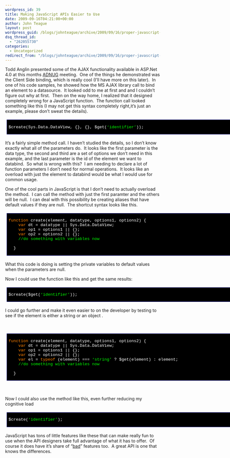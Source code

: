 ```yaml
---
wordpress_id: 39
title: Making JavaScript APIs Easier to Use
date: 2009-09-16T04:21:00+00:00
author: John Teague
layout: post
wordpress_guid: /blogs/johnteague/archive/2009/09/16/proper-javascript-api-design.aspx
dsq_thread_id:
  - "262055730"
categories:
  - Uncategorized
redirect_from: "/blogs/johnteague/archive/2009/09/16/proper-javascript-api-design.aspx/"
---
```

Todd Anglin presented some of the AJAX functionality available in ASP.Net 4.0 at this months [ADNUG](http://adnug.org) meeting.&nbsp; One of the things he demonstrated was the Client Side binding, which is really cool (I&rsquo;ll have more on this later).&nbsp; In one of his code samples, he showed how the MS AJAX library call to bind an element to a datasource.&nbsp; It looked odd to me at first and and I couldn&rsquo;t figure out why at first.&nbsp; Then on the way home, I realized that it designed completely wrong for a JavaScript function.&nbsp; The function call looked something like this (I may not get this syntax completely right,it&rsquo;s just an example, please don&rsquo;t sweat the details).

<div style="padding: 5px;width: 779px;float: none;margin-left: auto;margin-right: auto" class="wlWriterEditableSmartContent">
  <div style="border: #000080 1px solid;font-family: 'Courier New', Courier, Monospace;font-size: 10pt">
    <div style="background-color: #000000;overflow: scroll;padding: 2px 5px">
      <p>
        <span style="background: #000000 none repeat scroll 0% 0%;color: #ffffff">$create(Sys.Data.DataView, {}, {}, $get(</span><span style="color: #00ff00">&#8216;identifier&#8217;</span><span style="color: #ffffff">));</span>
      </p>
    </div>
  </div>
</div>

It&rsquo;s a fairly simple method call. I haven&rsquo;t studied the details, so I don&rsquo;t know exactly what all of the parameters do.&nbsp; It looks like the first parameter is the data type, the second and third are a set of options we don&rsquo;t need in this example, and the last parameter is the id of the element we want to databind.&nbsp; So what is wrong with this?&nbsp; I am needing to declare a lot of function parameters I don&rsquo;t need for normal operations.&nbsp; It looks like an overload with just the element to databind would be what I would use for common usage.&nbsp; 

One of the cool parts in JavaScript is that I don&rsquo;t need to actually overload the method.&nbsp; I can call the method with just the first paramter and the others will be null.&nbsp; I can deal with this possibility be creating aliases that have default values if they are null.&nbsp; The shortcut syntax looks like this. 

<div style="padding: 5px;width: 779px;float: none;margin-left: auto;margin-right: auto" class="wlWriterEditableSmartContent">
  <div style="border: #000080 1px solid;font-family: 'Courier New', Courier, Monospace;font-size: 10pt">
    <div style="background-color: #000000;overflow: scroll;padding: 2px 5px">
      <p>
        <span style="background: #000000 none repeat scroll 0% 0%;color: #ff8000">function</span><span style="color: #ffffff"> create(element, datatype, options1, options2) {<br /> &nbsp;&nbsp;&nbsp;&nbsp;</span><span style="color: #ff8000">var</span><span style="color: #ffffff"> dt = datatype || Sys.Data.DataView;<br /> &nbsp;&nbsp;&nbsp;&nbsp;</span><span style="color: #ff8000">var</span><span style="color: #ffffff"> op1 = options1 || {};<br /> &nbsp;&nbsp;&nbsp;&nbsp;</span><span style="color: #ff8000">var</span><span style="color: #ffffff"> op2 = options2 || {};<br /> &nbsp;&nbsp;&nbsp;&nbsp;</span><span style="color: #00ff00">//do something with variables now<br /> </span><span style="color: #ffffff">&nbsp;&nbsp;<br /> &nbsp; }</span>
      </p>
    </div>
  </div>
</div>

What this code is doing is setting the private variables to default values when the parameters are null.

Now I could use the function like this and get the same results:

<div style="padding: 5px;width: 779px;float: none;margin-left: auto;margin-right: auto" class="wlWriterEditableSmartContent">
  <div style="border: #000080 1px solid;font-family: 'Courier New', Courier, Monospace;font-size: 10pt">
    <div style="background-color: #000000;overflow: scroll;padding: 2px 5px">
      <p>
        <span style="background: #000000 none repeat scroll 0% 0%;color: #ffffff">$create($get(</span><span style="color: #00ff00">&#8216;identifier&#8217;</span><span style="color: #ffffff">));</span>
      </p>
    </div>
  </div>
</div>

I could go further and make it even easier to on the developer by testing to see if the element is either a string or an object .

&nbsp;

<div style="padding: 5px;width: 779px;float: none;margin-left: auto;margin-right: auto" class="wlWriterEditableSmartContent">
  <div style="border: #000080 1px solid;font-family: 'Courier New', Courier, Monospace;font-size: 10pt">
    <div style="background-color: #000000;overflow: scroll;padding: 2px 5px">
      <p>
        <span style="background: #000000 none repeat scroll 0% 0%;color: #ff8000">function</span><span style="color: #ffffff"> create(element, datatype, options1, options2) {<br /> &nbsp;&nbsp;&nbsp;&nbsp;</span><span style="color: #ff8000">var</span><span style="color: #ffffff"> dt = datatype || Sys.Data.DataView;<br /> &nbsp;&nbsp;&nbsp;&nbsp;</span><span style="color: #ff8000">var</span><span style="color: #ffffff"> op1 = options1 || {};<br /> &nbsp;&nbsp;&nbsp;&nbsp;</span><span style="color: #ff8000">var</span><span style="color: #ffffff"> op2 = options2 || {};<br /> &nbsp;&nbsp;&nbsp;&nbsp;</span><span style="color: #ff8000">var</span><span style="color: #ffffff"> el = </span><span style="color: #ff8000">typeof</span><span style="color: #ffffff"> (element) === </span><span style="color: #00ff00">&#8216;string&#8217;</span><span style="color: #ffffff"> ? $get(element) : element;<br /> &nbsp;&nbsp;&nbsp;&nbsp;</span><span style="color: #00ff00">//do something with variables now<br /> </span><span style="color: #ffffff">&nbsp;&nbsp;<br /> &nbsp; }</span>
      </p>
    </div>
  </div>
</div>

&nbsp;

Now I could also use the method like this, even further reducing my cognitive load 

<div style="padding: 5px;width: 779px;float: none;margin-left: auto;margin-right: auto" class="wlWriterEditableSmartContent">
  <div style="border: #000080 1px solid;font-family: 'Courier New', Courier, Monospace;font-size: 10pt">
    <div style="background-color: #000000;overflow: scroll;padding: 2px 5px">
      <p>
        <span style="background: #000000 none repeat scroll 0% 0%;color: #ffffff">$create(</span><span style="color: #00ff00">&#8216;identifier&#8217;</span><span style="color: #ffffff">);</span>
      </p>
    </div>
  </div>
</div>

JavaScript has tons of little features like these that can make really fun to use when the API designers take full advantage of what it has to offer.&nbsp; Of course it does have it&rsquo;s share of &ldquo;[bad](http://bit.ly/U4pJw)&rdquo; features too.&nbsp; A great API is one that knows the differences.